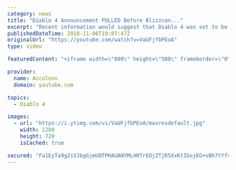 ```yaml
---
category: news
title: "Diablo 4 Announcement PULLED Before Blizzcon..."
excerpt: "Recent information would suggest that Diablo 4 was set to be announced at Blizzcon but ended being pulled after developers couldn't commit to the current ..."
publishedDateTime: 2018-11-06T19:07:47Z
originalUrl: "https://youtube.com/watch?v=VaUFjfbPEoA"
type: video

featuredContent: "<iframe width=\"800\" height=\"500\" frameborder=\"0\" src=\"https://www.youtube.com/embed/VaUFjfbPEoA\" allow=\"accelerometer; autoplay; encrypted-media; gyroscope; picture-in-picture\" allowfullscreen></iframe>"

provider:
  name: Accolonn
  domain: youtube.com

topics:
  - Diablo 4

images:
  - url: "https://i.ytimg.com/vi/VaUFjfbPEoA/maxresdefault.jpg"
    width: 1280
    height: 720
    isCached: true

secured: "Fa1EyTa9g2iVJbgGjmUOTPHAUANYMLH0TrEOjZTjR5XxKtIbojEG+vBh7tYfv+eVx5Xem+RtNJtmwmAhGS6SGV5sFDSf7Ahjsp8MKjG0+m17jpBEwAST11vNsvuDdaapl18lqdQD09FPHUxQu2FtHVcQANlbD9N64z3S52ht6Zk2xTu7GHemp+AbANebqVyGEoMwRMlRHLnvbB245ciwCczbpDEi9dsIU4yoM4lBlIcTDAzykYPHHDxgY0XvIA6n6obnpOxJOPZz4LBh7BHX/6tXItm0X1m4bYYZswu09bsq9D6ro3/eedEff3Bi9d/Q/SWJ8fz0UjNbXPxFYsBDTWIfviSj3yVz4DSSn+vKG467TTaZ77SmEMb/j/vLGcoVNesRpUP9AVsg7PSrLYaTg8qHiYd9z0YvdmNgVDb7DVeM3QtW+iiNqepCLZKIXTmC;bgpM/HBvRZXlLMCJzDrjDg=="
---
```


